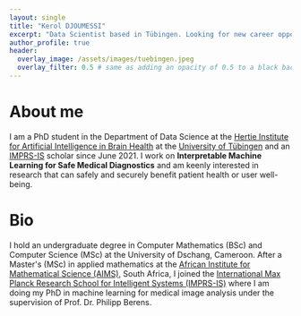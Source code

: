 ```yaml
---
layout: single
title: "Kerol DJOUMESSI"
excerpt: "Data Scientist based in Tübingen. Looking for new career opportunities."
author_profile: true
header:
  overlay_image: /assets/images/tuebingen.jpeg
  overlay_filter: 0.5 # same as adding an opacity of 0.5 to a black background
---
```

# About me
I am a PhD student in the Department of Data Science at the [Hertie Institute for Artificial Intelligence in Brain Health](https://hertie.ai/data-science/research-groups) at the [University of Tübingen](https://uni-tuebingen.de/en/) and an [IMPRS-IS](https://imprs.is.mpg.de/scholars) scholar since June 2021. I work on __Interpretable Machine Learning for Safe Medical Diagnostics__ and am keenly interested in research that can safely and securely benefit patient health or user well-being.
 
# Bio
I hold an undergraduate degree in Computer Mathematics (BSc) and Computer Science (MSc) at the University of Dschang, Cameroon. After a Master's (MSc) in applied mathematics at the [African Institute for Mathematical Science (AIMS)](https://aims.ac.za/), South Africa, I joined the [International Max Planck Research School for Intelligent Systems (IMPRS-IS)](https://imprs.is.mpg.de) where I am doing my PhD in machine learning for medical image analysis under the supervision of Prof. Dr. Philipp Berens.
